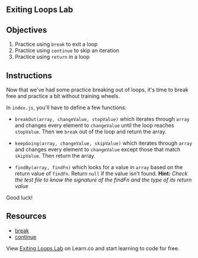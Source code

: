 Exiting Loops Lab
---

## Objectives

1. Practice using `break` to exit a loop
2. Practice using `continue` to skip an iteration
3. Practice using `return` in a loop

## Instructions

Now that we've had some practice breaking out of loops, it's time to break free and practice a bit without training wheels.

In `index.js`, you'll have to define a few functions:

- `breakOut(array, changeValue, stopValue)` which iterates through `array` and changes every element to `changeValue` until the loop reaches `stopValue`. Then we `break` out of the loop and return the array.


- `keepGoing(array, changeValue, skipValue)` which iterates through `array` and changes every element to `changeValue` except those that match `skipValue`. Then return the array.


- `findBy(array, findFn)` which looks for a value in `array` based on the return value of `findFn`. Return `null` if the value isn't found. **Hint:** *Check the test file to know the signature of the findFn and the type of its return value*

Good luck!

## Resources

- [break](https://developer.mozilla.org/en-US/docs/Web/JavaScript/Reference/Statements/break)
- [continue](https://developer.mozilla.org/en-US/docs/Web/JavaScript/Reference/Statements/continue)

<p class='util--hide'>View <a href='https://learn.co/lessons/exiting-loops-lab'>Exiting Loops Lab</a> on Learn.co and start learning to code for free.</p>
